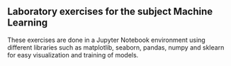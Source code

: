 ## Laboratory exercises for the subject Machine Learning

These exercises are done in a Jupyter Notebook environment using different libraries such as matplotlib, seaborn, pandas, numpy and sklearn for easy visualization and training of models.
